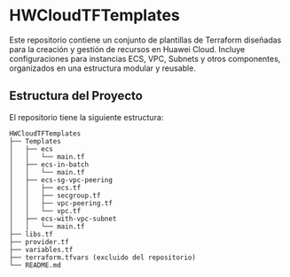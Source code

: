 # HWCloudTFTemplates

Este repositorio contiene un conjunto de plantillas de Terraform diseñadas para la creación y gestión de recursos en Huawei Cloud. Incluye configuraciones para instancias ECS, VPC, Subnets y otros componentes, organizados en una estructura modular y reusable.

## Estructura del Proyecto

El repositorio tiene la siguiente estructura:

```tree
HWCloudTFTemplates
├── Templates
│   ├── ecs
│   │   └── main.tf
│   ├── ecs-in-batch
│   │   └── main.tf
│   ├── ecs-sg-vpc-peering
│   │   ├── ecs.tf
│   │   ├── secgroup.tf
│   │   ├── vpc-peering.tf
│   │   └── vpc.tf
│   ├── ecs-with-vpc-subnet
│   │   └── main.tf
├── libs.tf 
├── provider.tf 
├── variables.tf 
├── terraform.tfvars (excluido del repositorio) 
└── README.md
```